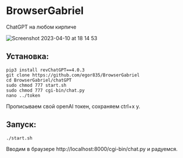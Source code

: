 # BrowserGabriel
ChatGPT на любом кирпиче

![Screenshot 2023-04-10 at 18 14 53](https://user-images.githubusercontent.com/90187830/230930495-2f86037b-9eac-4586-a18c-937e9452eec4.png)

## Установка:
```
pip3 install revChatGPT==4.0.3
git clone https://github.com/egor835/BrowserGabriel
cd BrowserGabriel/chatGPT
sudo chmod 777 start.sh
sudo chmod 777 cgi-bin/chat.py
nano ../token
```
Прописываем свой openAI токен, сохраняем ctrl+x y.

## Запуск:
```
./start.sh
```
Вводим в браузере http://localhost:8000/cgi-bin/chat.py и радуемся.
